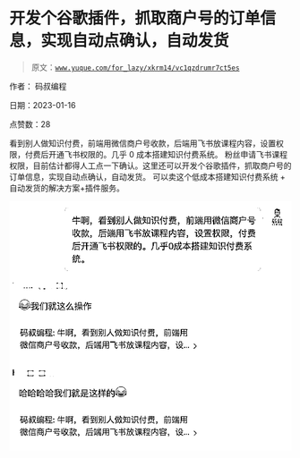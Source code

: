 # 开发个谷歌插件，抓取商户号的订单信息，实现自动点确认，自动发货

> 原文：[`www.yuque.com/for_lazy/xkrm14/vc1qzdrumr7ct5es`](https://www.yuque.com/for_lazy/xkrm14/vc1qzdrumr7ct5es)

作者： 码叔编程 

日期：2023-01-16 

点赞数：28 

看到别人做知识付费，前端用微信商户号收款，后端用飞书放课程内容，设置权限，付费后开通飞书权限的。几乎 0 成本搭建知识付费系统。 粉丝申请飞书课程权限，目前估计都得人工点一下确认。这里还可以开发个谷歌插件，抓取商户号的订单信息，实现自动点确认，自动发货。 可以卖这个低成本搭建知识付费系统 + 自动发货的解决方案+插件服务。 

![](img/da4feccc2c493ab9529672edc235ef40.png)  

